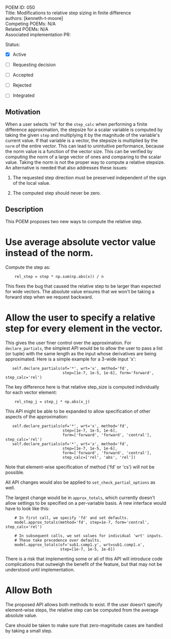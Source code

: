 POEM ID:  050  
Title:  Modifications to relative step sizing in finite difference  
authors: [kenneth-t-moore]  
Competing POEMs: N/A  
Related POEMs: N/A  
Associated implementation PR:  

Status:

- [x] Active
- [ ] Requesting decision
- [ ] Accepted
- [ ] Rejected
- [ ] Integrated



Motivation
----------

When a user selects 'rel' for the `step_calc` when performing a finite difference approximation, the
stepsize for a scalar variable is computed by taking the given `step` and multiplying it by the
magnitude of the variable's current value.  If that variable is a vector, the stepsize is multiplied
by the `norm` of the entire vector. This can lead to unintuitive performance, because the norm
value is a function of the vector size. This can be verified by computing the norm of a large vector
of ones and comparing to the scalar value.  Taking the norm is not the proper way to compute a
relative stepsize.  An alternative is needed that also addresses these issues:

1. The requested step direction must be preserved independent of the sign of the local value.

2. The computed step should never be zero.


Description
-----------

This POEM proposes two new ways to compute the relative step.


Use average absolute vector value instead of the norm.
======================================================

Compute the step as:

```
    rel_step = step * np.sum(np.abs(x)) / n
```

This fixes the bug that caused the relative step to be larger than expected for wide vectors. The
absolute value ensures that we won't be taking a forward step when we request backward.


Allow the user to specify a relative step for every element in the vector.
==========================================================================

This gives the user finer control over the approximation. For `declare_partials`, the simplest API
would be to allow the user to pass a list (or tuple) with the same length as the input whose
derivatives are being approximated. Here is a simple example for a 3-wide input 'x':

```
   self.declare_partials(of='*', wrt='x', method='fd',
                         step=[1e-7, 1e-5, 1e-6], form='forward', step_calc='rel')
```

The key difference here is that relative step_size is computed individually for each vector element:
```
    rel_step_j = step_j * np.abs(x_j)
```

This API might be able to be expanded to allow specification of other aspects of the approximation:

```
   self.declare_partials(of='*', wrt='x', method='fd',
                         step=[1e-7, 1e-5, 1e-6],
                         form=['forward', 'forward', 'central'], step_calc='rel')
   self.declare_partials(of='*', wrt='x', method='fd',
                         step=[1e-7, 1e-5, 1e-6],
                         form=['forward', 'forward', 'central'],
                         step_calc=['rel', 'abs', 'rel'])
```
Note that element-wise specification of method ('fd' or 'cs') will not be possible.

All API changes would also be applied to `set_check_partial_options` as well.

The largest change would be in `approx_totals`, which currently doesn't allow settings to be
specified on a per-variable basis. A new interface would have to look like this:
```
    # In first call, we specify 'fd' and set defaults.
    model.approx_totals(method='fd', step=1e-7, form='central', step_calc='rel')

    # In subsequent calls, we set values for individual 'wrt' inputs.
    # These take precedence over defaults.
    model.approx_totals(of='sub1.comp1.y', wrt=sub1.comp1.x',
                        step=[1e-7, 1e-5, 1e-6])
```

There is a risk that implementing some or all of this API will introduce code complications that
outweigh the benefit of the feature, but that may not be understood until implementation.


Allow Both
==========

The proposed API allows both methods to exist. If the user doesn't specify element-wise steps, the
relative step can be computed from the average absolute value.

Care should be taken to make sure that zero-magnitude cases are handled by taking a small step.
